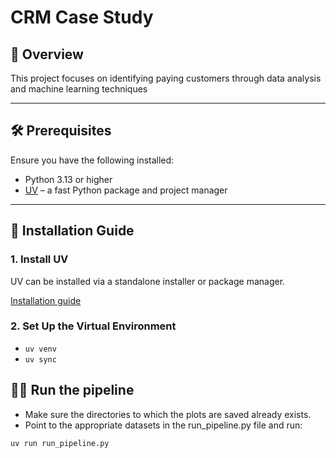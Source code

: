 # CRM Case Study

## 📘 Overview

This project focuses on identifying paying customers through data analysis and machine learning techniques

---

## 🛠️ Prerequisites

Ensure you have the following installed:

- Python 3.13 or higher
- [UV](https://astral.sh/uv/) – a fast Python package and project manager

---

## 🚀 Installation Guide

### 1. Install UV

UV can be installed via a standalone installer or package manager.

[Installation guide](https://docs.astral.sh/uv/getting-started/installation/)

### 2. Set Up the Virtual Environment

- `uv venv`
- `uv sync`

## 🏃‍♂️ Run the pipeline

- Make sure the directories to which the plots are saved already exists.
- Point to the appropriate datasets in the run_pipeline.py file and run:

`uv run run_pipeline.py`

